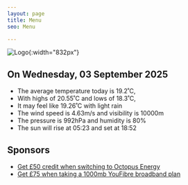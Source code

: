 ```yaml
---
layout: page
title: Menu
seo: Menu

---
```


![Logo](/images/logo.jpg){:width="832px"}

<!-- weather_marker starts -->
## On Wednesday, 03 September 2025

- The average temperature today is 19.2˚C,
- With highs of 20.55˚C and lows of 18.3˚C,
- It may feel like 19.26˚C with light rain
- The wind speed is 4.63m/s and visibility is 10000m
- The pressure is 992hPa and humidity is 80%
- The sun will rise at 05:23 and set at 18:52

<!-- weather_marker ends -->

## Sponsors

- [Get £50 credit when switching to Octopus Energy](https://bit.ly/3oD1nnS)
- [Get £75 when taking a 1000mb YouFibre broadband plan](https://aklam.io/91zWhU?)
